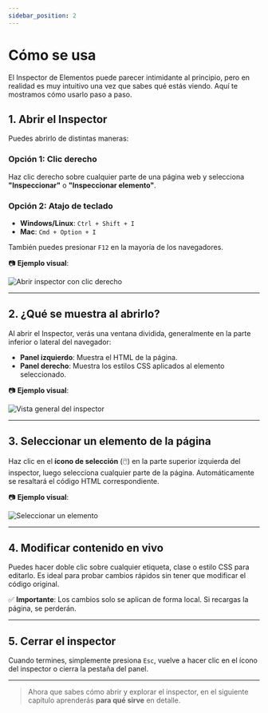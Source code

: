 ```yaml
---
sidebar_position: 2
---
```


# Cómo se usa

El Inspector de Elementos puede parecer intimidante al principio, pero en realidad es muy intuitivo una vez que sabes qué estás viendo. Aquí te mostramos cómo usarlo paso a paso.

## 1. Abrir el Inspector

Puedes abrirlo de distintas maneras:

### Opción 1: Clic derecho
Haz clic derecho sobre cualquier parte de una página web y selecciona **"Inspeccionar"** o **"Inspeccionar elemento"**.

### Opción 2: Atajo de teclado

- **Windows/Linux**: `Ctrl + Shift + I`
- **Mac**: `Cmd + Option + I`

También puedes presionar `F12` en la mayoría de los navegadores.

📷 **Ejemplo visual**:

![Abrir inspector con clic derecho](https://i.ibb.co/99RX7chj/Screenshot-4.png)

---

## 2. ¿Qué se muestra al abrirlo?

Al abrir el Inspector, verás una ventana dividida, generalmente en la parte inferior o lateral del navegador:

- **Panel izquierdo**: Muestra el HTML de la página.
- **Panel derecho**: Muestra los estilos CSS aplicados al elemento seleccionado.

📷 **Ejemplo visual**:

![Vista general del inspector](https://i.ibb.co/zHPr3hvT/Screenshot-1.png)

---

## 3. Seleccionar un elemento de la página

Haz clic en el **ícono de selección** (🖱️) en la parte superior izquierda del inspector, luego selecciona cualquier parte de la página. Automáticamente se resaltará el código HTML correspondiente.

📷 **Ejemplo visual**:

![Seleccionar un elemento](https://i.ibb.co/BHM7QM8W/Screenshot-3.png)

---

## 4. Modificar contenido en vivo

Puedes hacer doble clic sobre cualquier etiqueta, clase o estilo CSS para editarlo. Es ideal para probar cambios rápidos sin tener que modificar el código original.

✅ **Importante**: Los cambios solo se aplican de forma local. Si recargas la página, se perderán.

---

## 5. Cerrar el inspector

Cuando termines, simplemente presiona `Esc`, vuelve a hacer clic en el ícono del inspector o cierra la pestaña del panel.

---

> Ahora que sabes cómo abrir y explorar el inspector, en el siguiente capítulo aprenderás **para qué sirve** en detalle.
